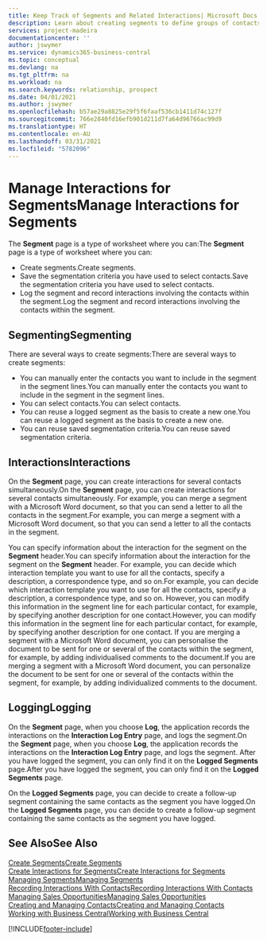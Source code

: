 ```yaml
---
title: Keep Track of Segments and Related Interactions| Microsoft Docs
description: Learn about creating segments to define groups of contacts and specifying interactions for segments.
services: project-madeira
documentationcenter: ''
author: jswymer
ms.service: dynamics365-business-central
ms.topic: conceptual
ms.devlang: na
ms.tgt_pltfrm: na
ms.workload: na
ms.search.keywords: relationship, prospect
ms.date: 04/01/2021
ms.author: jswymer
ms.openlocfilehash: b57ae29a8825e29f5f6faaf536cb1411d74c127f
ms.sourcegitcommit: 766e2840fd16efb901d211d7fa64d96766ac99d9
ms.translationtype: HT
ms.contentlocale: en-AU
ms.lasthandoff: 03/31/2021
ms.locfileid: "5782096"
---
```

# <a name="manage-interactions-for-segments"></a><span data-ttu-id="61ab5-103">Manage Interactions for Segments</span><span class="sxs-lookup"><span data-stu-id="61ab5-103">Manage Interactions for Segments</span></span>
<span data-ttu-id="61ab5-104">The **Segment** page is a type of worksheet where you can:</span><span class="sxs-lookup"><span data-stu-id="61ab5-104">The **Segment** page is a type of worksheet where you can:</span></span>

* <span data-ttu-id="61ab5-105">Create segments.</span><span class="sxs-lookup"><span data-stu-id="61ab5-105">Create segments.</span></span>
* <span data-ttu-id="61ab5-106">Save the segmentation criteria you have used to select contacts.</span><span class="sxs-lookup"><span data-stu-id="61ab5-106">Save the segmentation criteria you have used to select contacts.</span></span>
* <span data-ttu-id="61ab5-107">Log the segment and record interactions involving the contacts within the segment.</span><span class="sxs-lookup"><span data-stu-id="61ab5-107">Log the segment and record interactions involving the contacts within the segment.</span></span>

## <a name="segmenting"></a><span data-ttu-id="61ab5-108">Segmenting</span><span class="sxs-lookup"><span data-stu-id="61ab5-108">Segmenting</span></span>
<span data-ttu-id="61ab5-109">There are several ways to create segments:</span><span class="sxs-lookup"><span data-stu-id="61ab5-109">There are several ways to create segments:</span></span>

* <span data-ttu-id="61ab5-110">You can manually enter the contacts you want to include in the segment in the segment lines.</span><span class="sxs-lookup"><span data-stu-id="61ab5-110">You can manually enter the contacts you want to include in the segment in the segment lines.</span></span>
* <span data-ttu-id="61ab5-111">You can select contacts.</span><span class="sxs-lookup"><span data-stu-id="61ab5-111">You can select contacts.</span></span>
* <span data-ttu-id="61ab5-112">You can reuse a logged segment as the basis to create a new one.</span><span class="sxs-lookup"><span data-stu-id="61ab5-112">You can reuse a logged segment as the basis to create a new one.</span></span>
* <span data-ttu-id="61ab5-113">You can reuse saved segmentation criteria.</span><span class="sxs-lookup"><span data-stu-id="61ab5-113">You can reuse saved segmentation criteria.</span></span>

## <a name="interactions"></a><span data-ttu-id="61ab5-114">Interactions</span><span class="sxs-lookup"><span data-stu-id="61ab5-114">Interactions</span></span>
<span data-ttu-id="61ab5-115">On the **Segment** page, you can create interactions for several contacts simultaneously.</span><span class="sxs-lookup"><span data-stu-id="61ab5-115">On the **Segment** page, you can create interactions for several contacts simultaneously.</span></span> <span data-ttu-id="61ab5-116">For example, you can merge a segment with a Microsoft Word document, so that you can send a letter to all the contacts in the segment.</span><span class="sxs-lookup"><span data-stu-id="61ab5-116">For example, you can merge a segment with a Microsoft Word document, so that you can send a letter to all the contacts in the segment.</span></span>

<span data-ttu-id="61ab5-117">You can specify information about the interaction for the segment on the **Segment** header.</span><span class="sxs-lookup"><span data-stu-id="61ab5-117">You can specify information about the interaction for the segment on the **Segment** header.</span></span> <span data-ttu-id="61ab5-118">For example, you can decide which interaction template you want to use for all the contacts, specify a description, a correspondence type, and so on.</span><span class="sxs-lookup"><span data-stu-id="61ab5-118">For example, you can decide which interaction template you want to use for all the contacts, specify a description, a correspondence type, and so on.</span></span> <span data-ttu-id="61ab5-119">However, you can modify this information in the segment line for each particular contact, for example, by specifying another description for one contact.</span><span class="sxs-lookup"><span data-stu-id="61ab5-119">However, you can modify this information in the segment line for each particular contact, for example, by specifying another description for one contact.</span></span> <span data-ttu-id="61ab5-120">If you are merging a segment with a Microsoft Word document, you can personalise the document to be sent for one or several of the contacts within the segment, for example, by adding individualised comments to the document.</span><span class="sxs-lookup"><span data-stu-id="61ab5-120">If you are merging a segment with a Microsoft Word document, you can personalize the document to be sent for one or several of the contacts within the segment, for example, by adding individualized comments to the document.</span></span>

## <a name="logging"></a><span data-ttu-id="61ab5-121">Logging</span><span class="sxs-lookup"><span data-stu-id="61ab5-121">Logging</span></span>
<span data-ttu-id="61ab5-122">On the **Segment** page, when you choose **Log**, the application records the interactions on the **Interaction Log Entry** page, and logs the segment.</span><span class="sxs-lookup"><span data-stu-id="61ab5-122">On the **Segment** page, when you choose **Log**, the application records the interactions on the **Interaction Log Entry** page, and logs the segment.</span></span> <span data-ttu-id="61ab5-123">After you have logged the segment, you can only find it on the **Logged Segments** page.</span><span class="sxs-lookup"><span data-stu-id="61ab5-123">After you have logged the segment, you can only find it on the **Logged Segments** page.</span></span>

<span data-ttu-id="61ab5-124">On the **Logged Segments** page, you can decide to create a follow-up segment containing the same contacts as the segment you have logged.</span><span class="sxs-lookup"><span data-stu-id="61ab5-124">On the **Logged Segments** page, you can decide to create a follow-up segment containing the same contacts as the segment you have logged.</span></span>

## <a name="see-also"></a><span data-ttu-id="61ab5-125">See Also</span><span class="sxs-lookup"><span data-stu-id="61ab5-125">See Also</span></span>
[<span data-ttu-id="61ab5-126">Create Segments</span><span class="sxs-lookup"><span data-stu-id="61ab5-126">Create Segments</span></span>](marketing-how-create-segment.md)  
[<span data-ttu-id="61ab5-127">Create Interactions for Segments</span><span class="sxs-lookup"><span data-stu-id="61ab5-127">Create Interactions for Segments</span></span>](marketing-how-create-interactions.md)  
[<span data-ttu-id="61ab5-128">Managing Segments</span><span class="sxs-lookup"><span data-stu-id="61ab5-128">Managing Segments</span></span>](marketing-segments.md)  
[<span data-ttu-id="61ab5-129">Recording Interactions With Contacts</span><span class="sxs-lookup"><span data-stu-id="61ab5-129">Recording Interactions With Contacts</span></span>](marketing-interactions.md)  
[<span data-ttu-id="61ab5-130">Managing Sales Opportunities</span><span class="sxs-lookup"><span data-stu-id="61ab5-130">Managing Sales Opportunities</span></span>](marketing-manage-sales-opportunities.md)  
[<span data-ttu-id="61ab5-131">Creating and Managing Contacts</span><span class="sxs-lookup"><span data-stu-id="61ab5-131">Creating and Managing Contacts</span></span>](marketing-contacts.md)  
[<span data-ttu-id="61ab5-132">Working with Business Central</span><span class="sxs-lookup"><span data-stu-id="61ab5-132">Working with Business Central</span></span>](ui-work-product.md)


[!INCLUDE[footer-include](includes/footer-banner.md)]